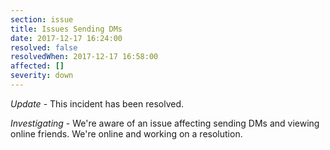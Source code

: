 ```yaml
---
section: issue
title: Issues Sending DMs
date: 2017-12-17 16:24:00
resolved: false
resolvedWhen: 2017-12-17 16:58:00
affected: []
severity: down
---
```


*Update* - This incident has been resolved.

*Investigating* - We're aware of an issue affecting sending DMs and viewing online friends. We're online and working on a resolution.
